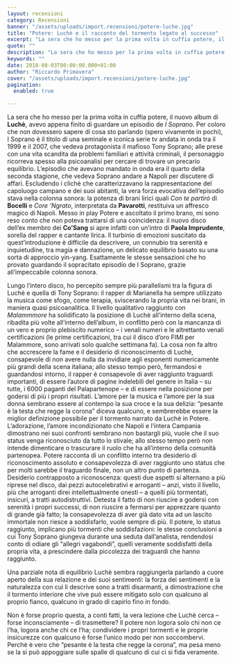 ```yaml
---
layout: recensioni
category: Recensioni
banner: "/assets/uploads/import.recensioni/potere-luche.jpg"
title: "Potere: Luchè e il racconto del tormento legato al successo"
excerpt: "La sera che ho messo per la prima volta in cuffia potere, il nuovo album di Luchè, avevo appena finito di guardare un episodio de I Soprano. Per coloro che non dovessero sapere di cosa sto parlando (spero vivamente in pochi), I Soprano è il titolo di una seminale e iconica serie tv andata in [&hellip"
quote: ""
description: "La sera che ho messo per la prima volta in cuffia potere, il nuovo album di Luchè, avevo appena finito di guardare un episodio de I Soprano. Per coloro che non dovessero sapere di cosa sto parlando (spero vivamente in pochi), I Soprano è il titolo di una seminale e iconica serie tv andata in [&hellip"
keywords: ""
date: 2018-08-03T00:00:00.000+01:00
author: "Riccardo Primavera"
cover: "/assets/uploads/import.recensioni/potere-luche.jpg"
pagination:
  enabled: true

---
```


La sera che ho messo per la prima volta in cuffia potere, il nuovo album di **Luchè**, avevo appena finito di guardare un episodio de _I Soprano_. Per coloro che non dovessero sapere di cosa sto parlando (spero vivamente in pochi), I Soprano è il titolo di una seminale e iconica serie tv andata in onda tra il 1999 e il 2007, che vedeva protagonista il mafioso Tony Soprano; alle prese con una vita scandita da problemi familiari e attività criminali, il personaggio ricorreva spesso alla psicoanalisi per cercare di trovare un precario equilibrio. L’episodio che avevano mandato in onda era il quarto della seconda stagione, che vedeva Soprano andare a Napoli per discutere di affari. Escludendo i clichè che caratterizzavano la rappresentazione del capoluogo campano e dei suoi abitanti, la vera forza evocativa dell’episodio stava nella colonna sonora: la potenza di brani lirici quali _Con te partirò_ di **Bocelli** e _Core ‘Ngrato_, interpretata da **Pavarotti**, restituiva un affresco magico di Napoli. Messo in play Potere e ascoltato il primo brano, mi sono reso conto che non poteva trattarsi di una coincidenza: il nuovo disco dell’ex membro dei **Co’Sang** si apre infatti con un’intro di **Paola Imprudente**, sorella del rapper e cantante lirica. Il turbinio di emozioni suscitato da quest’introduzione è difficile da descrivere, un connubio tra serenità e inquietudine, tra magia e dannazione, un delicato equilibrio basato su una sorta di approccio yin-yang. Esattamente le stesse sensazioni che ho provato guardando il sopracitato episodio de I Soprano, grazie all’impeccabile colonna sonora.

Lungo l’intero disco, ho percepito sempre più parallelismi tra la figura di Luchè e quella di Tony Soprano: il rapper di Marianella ha sempre utilizzato la musica come sfogo, come terapia, sviscerando la propria vita nei brani, in maniera quasi psicoanalitica. Il livello qualitativo raggiunto con _Malammmore_ ha solidificato la posizione di Luchè all’interno della scena, ribadita più volte all’interno dell’album, in conflitto però con la mancanza di un vero e proprio plebiscito numerico – i venali numeri e le altrettanto venali certificazioni (le prime certificazioni, tra cui il disco d’oro FIMI per Malammore, sono arrivati solo qualche settimana fa). La cosa non fa altro che accrescere la fame e il desiderio di riconoscimento di Luchè, consapevole di non avere nulla da invidiare agli esponenti numericamente più grandi della scena italiana; allo stesso tempo però, fermandosi e guardandosi intorno, il rapper è consapevole di aver raggiunto traguardi importanti, di essere l’autore di pagine indelebili del genere in Italia – su tutte, i 6000 paganti del Palapartenope – e di essere nella posizione per godersi di più i propri risultati. L’amore per la musica e l’amore per la sua donna sembrano essere al contempo la sua croce e la sua delizia: “pesante è la testa che regge la corona” diceva qualcuno, e sembrerebbe essere la miglior definizione possibile per il tormento narrato da Luchè in Potere. L’adorazione, l’amore incondizionato che Napoli e l’intera Campania dimostrano nei suoi confronti sembrano non bastargli più, vuole che il suo status venga riconosciuto da tutto lo stivale; allo stesso tempo però non intende dimenticare o trascurare il ruolo che ha all’interno della comunità partenopea. Potere racconta di un conflitto interno tra desiderio di riconoscimento assoluto e consapevolezza di aver raggiunto uno status che per molti sarebbe il traguardo finale, non un altro punto di partenza. Desiderio contrapposto a riconoscenza: questi due aspetti si alternano a più riprese nel disco, dai pezzi autocelebrativi e arroganti – anzi, visto il livello, più che arroganti direi intellettualmente onesti – a quelli più tormentati, insicuri, a tratti autodistruttivi. Detesta il fatto di non riuscire a godersi con serenità i propri successi, di non riuscire a fermarsi per apprezzare quanto di grande già fatto; la consapevolezza di aver già dato vita ad un lascito immortale non riesce a soddisfarlo, vuole sempre di più. Il potere, lo status raggiunto, implicano più tormenti che soddisfazioni: le stesse conclusioni a cui Tony Soprano giungeva durante una seduta dall’analista, rendendosi conto di odiare gli “allegri vagabondi”, quelli veramente soddisfatti della propria vita, a prescindere dalla piccolezza dei traguardi che hanno raggiunto.

Una parziale nota di equilibrio Luchè sembra raggiungerla parlando a cuore aperto della sua relazione e dei suoi sentimenti: la forza dei sentimenti e la naturalezza con cui li descrive sono a tratti disarmanti, a dimostrazione che il tormento interiore che vive può essere mitigato solo con qualcuno al proprio fianco, qualcuno in grado di capirlo fino in fondo.

Non è forse proprio questa, a conti fatti, la vera lezione che Luchè cerca – forse inconsciamente – di trasmettere? Il potere non logora solo chi non ce l’ha, logora anche chi ce l’ha; condividere i propri tormenti e le proprie insicurezze con qualcuno è forse l’unico modo per non soccombervi. Perché è vero che “pesante è la testa che regge la corona”, ma pesa meno se la si può appoggiare sulle spalle di qualcuno di cui ci si fida veramente.